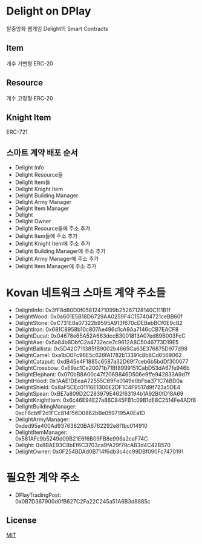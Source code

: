 # Delight on DPlay
탈중앙화 웹게임 Delight의 Smart Contracts

## Item
개수 가변형 ERC-20

## Resource
개수 고정형 ERC-20

## Knight Item
ERC-721

## 스마트 계약 배포 순서
- Delight Info
- Delight Resource들
- Delight Item들
- Delight Knight Item
- Delight Building Manager
- Delight Army Manager
- Delight Item Manager
- Delight
- Delight Owner
- Delight Resource들에 주소 추가
- Delight Item들에 주소 추가
- Delight Knight Item에 주소 추가
- Delight Building Manager에 주소 추가
- Delight Army Manager에 주소 추가
- Delight Item Manager에 주소 추가

# Kovan 네트워크 스마트 계약 주소들
- DelightInfo: 0x3fF8d80D0f05812471099b25267128140C111B1f
- DelightWood: 0x0a601E5B18D6729AA0259F4C157404721ceBB60f
- DelightStone: 0xC731E8a07322b9595A913f670cDEBebBCf0E9cB2
- DelightIron: 0x681C8958b10c807Ae496d1cA9Aa7146cCB7EACF8
- DelightDucat: 0x04678e65A52A663dccB3001813A07ed89B003FcC
- DelightAxe: 0x5a84b8DbfC2a4732ece7c9612A8C5046773D19E5
- DelightBallista: 0x5D42C711385fB9002b4665Ca63E376875D977d98
- DelightCamel: 0xa1bD0Fc96E5c626fA1782b13391c8b8Cd6569062
- DelightCatapult: 0xdB45e4F1885c6587a32D69f7ceb6b5bdDf300077
- DelightCrossbow: 0xE9ac1Ce20071b71Bf8999151CabD53dA67fe946b
- DelightElephant: 0x070bB8A00c47f206B846D506e9ffe942833A9d7f
- DelightHood: 0x1AAE1DEeaA72555C69Fe0149e0bFba371C74BD0a
- DelightShield: 0x8aF5CEc01116E1300E2DF1C4F9517d9f723a5DE4
- DelightSpear: 0xBE7a809D2C283979E462f63194b1A92B0fD18A69
- DelightKnightItem: 0x6c46E94E27a86C845FB1c09B1dE8C2514Fe4ADf8
- DelightBuildingManager: 0xcF6cbfF2d1FCc814156D0862bBe0597195A0Ea1D
- DelightArmyManager: 0xded95e400Ad93763820BA6762292e8f1bc014910
- DelightItemManager: 0x581AFc9b5249d09B21E6f6B09FB8e996a2caF74C
- Delight: 0x8BAE93C8bEf6C3703ca9fA29f79cAB3d4C42B570
- DelightOwner: 0x0F254BDAd0B714f6db3c4cc99DBf090Fc7470191

# 필요한 계약 주소
- DPlayTradingPost: 0x0B7D367900d0fB627C2Fa22C245a51A6B3d8885c

## License
[MIT](LICENSE)